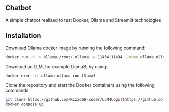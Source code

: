 ## Chatbot

A simple chatbot realized to test Docker, Ollama and Streamlit technologies

## Installation

Download Ollama docker image by running the following command:
```bash
docker run -d -v ollama:/root/.ollama -p 11434:11434 --name ollama ollama/ollama
```

Download an LLM, for example Llama3, by using:
```bash
docker exec -it ollama ollama run llama3
```

Clone the repository and start the Docker containers using the following commands:

```bash
git clone https://github.com/Rizzo08-coder/LLM4Logs](https://github.com/zambo990/chatbot.git
docker compose up
```
